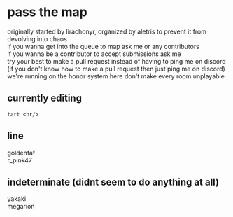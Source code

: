 # pass the map
originally started by lirachonyr, organized by aletris to prevent it from devolving into chaos <br/>
if you wanna get into the queue to map ask me or any contributors <br/>
if you wanna be a contributor to accept submissions ask me <br/>
try your best to make a pull request instead of having to ping me on discord <br/>
(if you don't know how to make a pull request then just ping me on discord) <br/>
we're running on the honor system here don't make every room unplayable <br/>

 ## currently editing
    tart <br/>
 ## line
  goldenfaf <br/>
  r_pink47


## indeterminate (didnt seem to do anything at all)
   yakaki <br/>
   megarion <br/>
